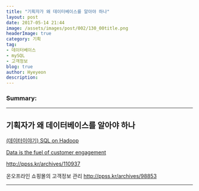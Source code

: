 ```yaml
---
title: "기획자가 왜 데이터베이스를 알아야 하나"
layout: post
date: 2017-05-14 21:44
image: /assets/images/post/002/130_00title.png
headerImage: true
category: 기획
tag:
- 데이터베이스
- mySQL
- 고객정보
blog: true
author: Hyeyeon
description:
---
```


### Summary:



---


## 기획자가 왜 데이터베이스를 알아야 하나

[(데이터이야기) SQL on Hadoop](http://www.dbguide.net/knowledge.db?cmd=view&boardUid=194731&boardConfigUid=128&boardStep=0&categoryUid=)

[Data is the fuel of customer engagement](http://www.the-future-of-commerce.com/2017/04/07/customer-engagement-data/)

http://ppss.kr/archives/110937

온오프라인 쇼핑몰의 고객정보 관리
http://ppss.kr/archives/98853

---
